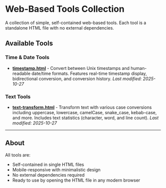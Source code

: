 # Web-Based Tools Collection

A collection of simple, self-contained web-based tools. Each tool is a standalone HTML file with no external dependencies.

## Available Tools

### Time & Date Tools

- **[timestamp.html](timestamp.html)** - Convert between Unix timestamps and human-readable date/time formats. Features real-time timestamp display, bidirectional conversion, and conversion history.
  *Last modified: 2025-10-27*

### Text Tools

- **[text-transform.html](text-transform.html)** - Transform text with various case conversions including uppercase, lowercase, camelCase, snake_case, kebab-case, and more. Includes text statistics (character, word, and line count).
  *Last modified: 2025-10-27*

---

## About

All tools are:
- Self-contained in single HTML files
- Mobile-responsive with minimalistic design
- No external dependencies required
- Ready to use by opening the HTML file in any modern browser
